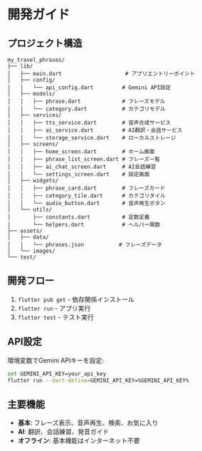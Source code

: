 # 開発ガイド

## プロジェクト構造
```
my_travel_phrases/
├── lib/
│   ├── main.dart                    # アプリエントリーポイント
│   ├── config/
│   │   └── api_config.dart         # Gemini API設定
│   ├── models/
│   │   ├── phrase.dart             # フレーズモデル
│   │   └── category.dart           # カテゴリモデル
│   ├── services/
│   │   ├── tts_service.dart        # 音声合成サービス
│   │   ├── ai_service.dart         # AI翻訳・会話サービス
│   │   └── storage_service.dart    # ローカルストレージ
│   ├── screens/
│   │   ├── home_screen.dart        # ホーム画面
│   │   ├── phrase_list_screen.dart # フレーズ一覧
│   │   ├── ai_chat_screen.dart     # AI会話練習
│   │   └── settings_screen.dart    # 設定画面
│   ├── widgets/
│   │   ├── phrase_card.dart        # フレーズカード
│   │   ├── category_tile.dart      # カテゴリタイル
│   │   └── audio_button.dart       # 音声再生ボタン
│   └── utils/
│       ├── constants.dart          # 定数定義
│       └── helpers.dart            # ヘルパー関数
├── assets/
│   ├── data/
│   │   └── phrases.json           # フレーズデータ
│   └── images/
└── test/
```

## 開発フロー
1. `flutter pub get` - 依存関係インストール
2. `flutter run` - アプリ実行
3. `flutter test` - テスト実行

## API設定
環境変数でGemini APIキーを設定:
```bash
set GEMINI_API_KEY=your_api_key
flutter run --dart-define=GEMINI_API_KEY=%GEMINI_API_KEY%
```

## 主要機能
- **基本**: フレーズ表示、音声再生、検索、お気に入り
- **AI**: 翻訳、会話練習、発音ガイド
- **オフライン**: 基本機能はインターネット不要